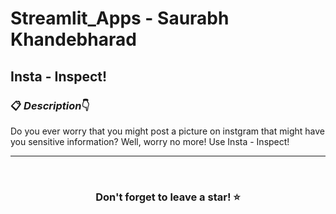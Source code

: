 # Streamlit_Apps - Saurabh Khandebharad
## Insta - Inspect!

### 📋 _Description_👇

Do you ever worry that you might post a picture on instgram that might have you sensitive information?
Well, worry no more!
Use Insta - Inspect!


<hr />
<br />


### <div align="center">Don't forget to leave a star! ⭐️</div>
